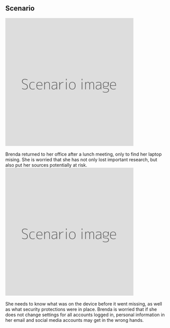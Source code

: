## Scenario
![](scenario.png)

Brenda returned to her office after a lunch meeting, only to find her laptop mising. She is worried that she has not only lost important research, but also put her sources potentially at risk.
<br>
![](scenario.png)

She needs to know what was on the device before it went missing, as well as what security protections were in place. Brenda is worried that if she does not change settings for all accounts logged in, personal information in her email and social media accounts may get in the wrong hands.